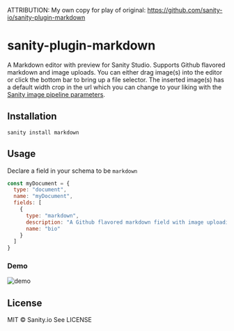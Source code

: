 ATTRIBUTION:
My own copy for play of original:
https://github.com/sanity-io/sanity-plugin-markdown


# sanity-plugin-markdown
A Markdown editor with preview for Sanity Studio. Supports Github flavored markdown and image uploads. You can either drag image(s) into the editor or click the bottom bar to bring up a file selector. The inserted image(s) has a default width crop in the url which you can change to your liking with the [Sanity image pipeline parameters](https://www.sanity.io/docs/image-urls).

## Installation

```
sanity install markdown
```

## Usage
Declare a field in your schema to be `markdown`

```javascript
const myDocument = {
  type: "document",
  name: "myDocument",
  fields: [
    {
      type: "markdown",
      description: "A Github flavored markdown field with image uploading",
      name: "bio"
    }
  ]
}
```
### Demo

![demo](https://user-images.githubusercontent.com/38528/113196621-91ec8780-9218-11eb-86cc-cf0adfa2fd01.gif)


## License

MIT © Sanity.io
See LICENSE
